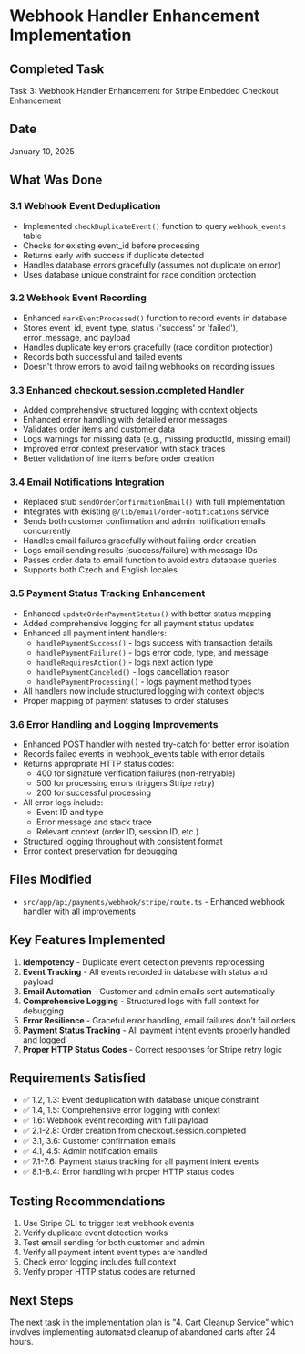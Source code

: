 # Webhook Handler Enhancement Implementation

## Completed Task
Task 3: Webhook Handler Enhancement for Stripe Embedded Checkout Enhancement

## Date
January 10, 2025

## What Was Done

### 3.1 Webhook Event Deduplication
- Implemented `checkDuplicateEvent()` function to query `webhook_events` table
- Checks for existing event_id before processing
- Returns early with success if duplicate detected
- Handles database errors gracefully (assumes not duplicate on error)
- Uses database unique constraint for race condition protection

### 3.2 Webhook Event Recording
- Enhanced `markEventProcessed()` function to record events in database
- Stores event_id, event_type, status ('success' or 'failed'), error_message, and payload
- Handles duplicate key errors gracefully (race condition protection)
- Records both successful and failed events
- Doesn't throw errors to avoid failing webhooks on recording issues

### 3.3 Enhanced checkout.session.completed Handler
- Added comprehensive structured logging with context objects
- Enhanced error handling with detailed error messages
- Validates order items and customer data
- Logs warnings for missing data (e.g., missing productId, missing email)
- Improved error context preservation with stack traces
- Better validation of line items before order creation

### 3.4 Email Notifications Integration
- Replaced stub `sendOrderConfirmationEmail()` with full implementation
- Integrates with existing `@/lib/email/order-notifications` service
- Sends both customer confirmation and admin notification emails concurrently
- Handles email failures gracefully without failing order creation
- Logs email sending results (success/failure) with message IDs
- Passes order data to email function to avoid extra database queries
- Supports both Czech and English locales

### 3.5 Payment Status Tracking Enhancement
- Enhanced `updateOrderPaymentStatus()` with better status mapping
- Added comprehensive logging for all payment status updates
- Enhanced all payment intent handlers:
  - `handlePaymentSuccess()` - logs success with transaction details
  - `handlePaymentFailure()` - logs error code, type, and message
  - `handleRequiresAction()` - logs next action type
  - `handlePaymentCanceled()` - logs cancellation reason
  - `handlePaymentProcessing()` - logs payment method types
- All handlers now include structured logging with context objects
- Proper mapping of payment statuses to order statuses

### 3.6 Error Handling and Logging Improvements
- Enhanced POST handler with nested try-catch for better error isolation
- Records failed events in webhook_events table with error details
- Returns appropriate HTTP status codes:
  - 400 for signature verification failures (non-retryable)
  - 500 for processing errors (triggers Stripe retry)
  - 200 for successful processing
- All error logs include:
  - Event ID and type
  - Error message and stack trace
  - Relevant context (order ID, session ID, etc.)
- Structured logging throughout with consistent format
- Error context preservation for debugging

## Files Modified
- `src/app/api/payments/webhook/stripe/route.ts` - Enhanced webhook handler with all improvements

## Key Features Implemented
1. **Idempotency** - Duplicate event detection prevents reprocessing
2. **Event Tracking** - All events recorded in database with status and payload
3. **Email Automation** - Customer and admin emails sent automatically
4. **Comprehensive Logging** - Structured logs with full context for debugging
5. **Error Resilience** - Graceful error handling, email failures don't fail orders
6. **Payment Status Tracking** - All payment intent events properly handled and logged
7. **Proper HTTP Status Codes** - Correct responses for Stripe retry logic

## Requirements Satisfied
- ✅ 1.2, 1.3: Event deduplication with database unique constraint
- ✅ 1.4, 1.5: Comprehensive error logging with context
- ✅ 1.6: Webhook event recording with full payload
- ✅ 2.1-2.8: Order creation from checkout.session.completed
- ✅ 3.1, 3.6: Customer confirmation emails
- ✅ 4.1, 4.5: Admin notification emails
- ✅ 7.1-7.6: Payment status tracking for all payment intent events
- ✅ 8.1-8.4: Error handling with proper HTTP status codes

## Testing Recommendations
1. Use Stripe CLI to trigger test webhook events
2. Verify duplicate event detection works
3. Test email sending for both customer and admin
4. Verify all payment intent event types are handled
5. Check error logging includes full context
6. Verify proper HTTP status codes are returned

## Next Steps
The next task in the implementation plan is "4. Cart Cleanup Service" which involves implementing automated cleanup of abandoned carts after 24 hours.